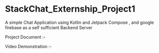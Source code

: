 # StackChat_Externship_Project1
A simple Chat Application using Kotlin and Jetpack Compose , and google firebase as a self sufficient Backend Server

Project Document :-

Video Demonstration :-
